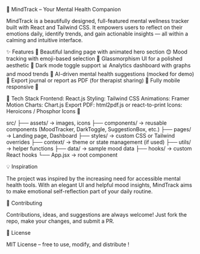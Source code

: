 
🧠 MindTrack – Your Mental Health Companion 

MindTrack is a beautifully designed, full-featured mental wellness tracker built with React and Tailwind CSS. It empowers users to reflect on their emotions daily, identify trends, and gain actionable insights — all within a calming and intuitive interface.

✨ Features 🎨 Beautiful landing page with animated hero section 😊 Mood tracking with emoji-based selection 💎 Glassmorphism UI for a polished aesthetic 🌙 Dark mode toggle support 📊 Analytics dashboard with graphs and mood trends 🤖 AI-driven mental health suggestions (mocked for demo) 📄 Export journal or report as PDF (for therapist sharing) 📱 Fully mobile responsive 📸 

🔧 Tech Stack Frontend: React.js Styling: Tailwind CSS Animations: Framer Motion Charts: Chart.js Export PDF: html2pdf.js or react-to-print Icons: Heroicons / Phosphor Icons 🚀 

src/ ├── assets/ → images, icons
├── components/ → reusable components (MoodTracker, DarkToggle, SuggestionBox, etc.)
├── pages/ → Landing page, Dashboard
├── styles/ → custom CSS or Tailwind overrides
├── context/ → theme or state management (if used)
├── utils/ → helper functions
├── data/ → sample mood data
├── hooks/ → custom React hooks
└── App.jsx → root component

💡 Inspiration 

The project was inspired by the increasing need for accessible mental health tools. With an elegant UI and helpful mood insights, MindTrack aims to make emotional self-reflection part of your daily routine.

🤝 Contributing 

Contributions, ideas, and suggestions are always welcome!
Just fork the repo, make your changes, and submit a PR.

📃 License 

MIT License – free to use, modify, and distribute !

